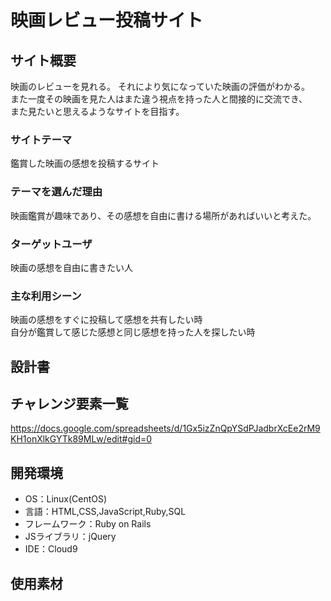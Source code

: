 # 映画レビュー投稿サイト

## サイト概要
映画のレビューを見れる。
それにより気になっていた映画の評価がわかる。<br>
また一度その映画を見た人はまた違う視点を持った人と間接的に交流でき、<br>
また見たいと思えるようなサイトを目指す。

### サイトテーマ
鑑賞した映画の感想を投稿するサイト

### テーマを選んだ理由
映画鑑賞が趣味であり、その感想を自由に書ける場所があればいいと考えた。<br>

### ターゲットユーザ
映画の感想を自由に書きたい人

### 主な利用シーン
映画の感想をすぐに投稿して感想を共有したい時<br>
自分が鑑賞して感じた感想と同じ感想を持った人を探したい時<br>

## 設計書


## チャレンジ要素一覧
https://docs.google.com/spreadsheets/d/1Gx5izZnQpYSdPJadbrXcEe2rM9KH1onXlkGYTk89MLw/edit#gid=0
## 開発環境
- OS：Linux(CentOS)
- 言語：HTML,CSS,JavaScript,Ruby,SQL
- フレームワーク：Ruby on Rails
- JSライブラリ：jQuery
- IDE：Cloud9

## 使用素材

